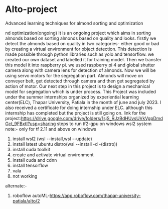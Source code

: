 # Alto-project
Advanced learning techniques for almond sorting and optimization

nd optimization(ongoing)
It is an ongoing project which aims in sorting almonds based on
sorting almonds based on quality and looks. firstly we detect the
almonds based on quality in two categories- either good or bad by
creating a virtual environment for object detection. This detection
is made possible through python libraries such as yolo and
tensorflow. we created our own dataset and labelled it for training model. Then we transfer this model it into raspberry pi. we used raspberry
pi 4 and global shutter camera along with camera lens for detection of almonds. Now we will be using servo motors for the segregation part. Almonds will move on conveyer belt, get detected through
camera and then get segregated by action of motor. Our next step in this project is to design a mechanical model for segregation which is under process. This Project was included under the summer internships organized
by experiential learning center(ELC), Thapar University, Patiala in
the month of june and july 2023. I also received a certificate for doing internship under ELC. although this internship has completed but the project is still going on. 
link for the project:https://drive.google.com/drive/folders/1sjS_RJzBdHUvsUVkVgpDmdGct_9FBxtI?usp=sharing
steps to run tf2-gpu on windows wsl2 system
note:- only for tf 2.11 and above on windows

1. install wsl2 (wsl --install,wsl --update)
2. install latest ubuntu distro(wsl --install -d -(distro))
3. install cuda toolkit
4. create and activate virtual environment
5. install cuda and cdnn
6. install tensorflow 
7. vala
8. not working


alternate:-
1. roboflow autoML-https://app.roboflow.com/thapar-university-patiala/alto/2

